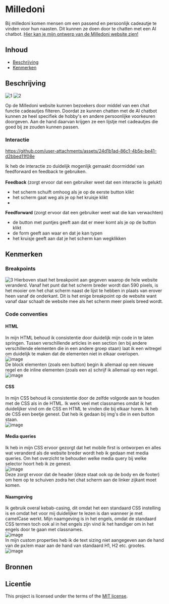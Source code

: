<!--Ontwerp en maak een responsive website voor een startup.

De instructies voor deze opdracht staan in: [INSTRUCTIONS.md](https://github.com/fdnd-task/the-startup-responsive-interactieve-website/blob/main/docs/INSTRUCTIONS.md)-->

# Milledoni
Bij milledoni komen mensen om een passend en persoonlijk cadeautje te vinden voor hun naasten. Dit kunnen ze doen door te chatten met een AI chatbot.
[Hier kan je mijn ontwerp van de Milledoni website zien!](https://anoukderooij24.github.io/the-startup-responsive-interactive-website/index.html)

## Inhoud
  * [Beschrijving](#beschrijving)
  * [Kenmerken](#kenmerken)

## Beschrijving
<!-- In de Beschrijving staat hoe je project er uit ziet, hoe het werkt en wat je er mee kan. -->
<!-- Voeg een mooie poster visual toe 📸 -->
<!-- Voeg een link toe naar Github Pages 🌐-->

![1](https://github.com/user-attachments/assets/c39000db-c70d-4905-8523-60e138394f9b)
![2](https://github.com/user-attachments/assets/10b4bcf0-6045-4a99-844b-8bfbbcafd9c8)

Op de Milledoni website kunnen bezoekers door middel van een chat functie cadeautjes filteren. Doordat ze kunnen chatten met de AI chatbot kunnen ze heel specifiek de hobby's en andere persoonlijke voorkeuren doorgeven. Aan de hand daarvan krijgen ze een lijstje met cadeautjes die goed bij ze zouden kunnen passen.

### Interactie
https://github.com/user-attachments/assets/24d1b1ad-86c1-4b5e-be41-d2bbed11f08e

Ik heb de interactie zo duidelijk mogenlijk gemaakt doormiddel van feedforward en feedback te gebruiken. <br>
<br>
**Feedback** (zorgt ervoor dat een gebruiker weet dat een interactie is gelukt)<br>
* het scherm schuift omhoog als je op de eerste button klikt
* het scherm gaat weg als je op het kruisje klikt
* 
**Feedforward** (zorgt ervoor dat een gebruiker weet wat die kan verwachten)<br> 
* de button met puntjes geeft aan dat er meer komt als je op de button klikt
* de form geeft aan waar en dat je kan typen
* het kruisje geeft aan dat je het scherm kan wegklikken


## Kenmerken
<!-- Bij Kenmerken staat welke technieken zijn gebruikt en hoe. Wat is de HTML structuur? Wat zijn de belangrijkste dingen in CSS? Wat is er met JS gedaan en hoe? -->
### Breakpoints
![3](https://github.com/user-attachments/assets/914390c8-d767-44c6-99ed-bba3e0242af2)
Hierboven staat het breakpoint aan gegeven waarop de hele website veranderd. Vanaf het punt dat het scherm breder wordt dan 590 pixels, is het mooier om het chat scherm naast de lijst te hebben in plaats van erover heen vanaf de onderkant. Dit is het enige breakpoint op de website want vanaf daar schaalt de website mee als het scherm meer pixels breed wordt.



### Code conventies
#### HTML
In mijn HTML behoud ik consistentie door duidelijk mijn code in te laten springen. Tussen verschillende articles in een section (en bij andere verschillende elementen die in een andere groep staan) laat ik een witregel om duidelijk te maken dat de elementen niet in elkaar overlopen. <br>
![image](https://github.com/user-attachments/assets/60afbca1-51e7-4c87-8801-8e1667157b9a) <br>
De block elementen (zoals een button) begin ik allemaal op een nieuwe regel en de inline elementen (zoals een a) schrijf ik allemaal op een regel.  <br>
![image](https://github.com/user-attachments/assets/70f9da29-ade9-4ae1-86c8-17e5875d8a46)

#### CSS
In mijn CSS behoud ik consistentie door de zelfde volgorde aan te houden met de CSS als in de HTML. Ik werk veel met classnames omdat ik het duidelijker vind om de CSS en HTML te vinden die bij elkaar horen. Ik heb de CSS een beetje genest. Dat heb ik gedaan bij img's die in een button staan. <br>
![image](https://github.com/user-attachments/assets/61b98f8e-503a-4593-a7b2-e51df0a4c3f1)

#### Media queries
Ik heb in mijn CSS ervoor gezorgt dat het mobile first is ontworpen en alles wat veranderd als de website breder wordt heb ik gedaan met media queries. Om het overzicht te behouden welke media query bij welke selector hoort heb ik ze genest. <br>
![image](https://github.com/user-attachments/assets/b68df2d2-cf9f-4021-8029-f87533c2b59e) <br>
Deze zorgt ervoor dat de header (deze staat ook op de body en de footer) om hem op te schuiven zodra het chat scherm aan de linker zijkant moet komen.


#### Naamgeving
Ik gebruik overal kebab-casing, dit omdat het een standaard CSS instelling is en omdat het voor mij duidelijker te lezen is dan wanneer je met camelCase werkt.
Mijn naamgeving is in het engels, omdat de standaard CSS termen toch ook al in het engels zijn vind ik het handiger om in het engels door te gaan met classnames. <br>
![image](https://github.com/user-attachments/assets/99252c7f-3c72-47d8-823e-ff11bbf43ea8) <br>
In mijn custom properties heb ik de text sizing niet aangegeven aan de hand van de px/em maar aan de hand van standaard H1, H2 etc. grootes. <br>
![image](https://github.com/user-attachments/assets/ea504732-a9c3-4054-b649-60327731268d)


## Bronnen

## Licentie

This project is licensed under the terms of the [MIT license](./LICENSE).


